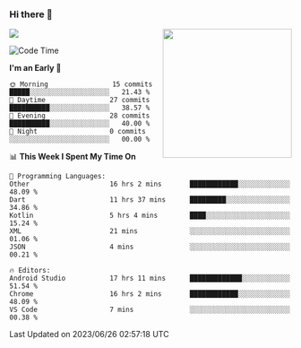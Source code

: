 ### Hi there 👋

![](https://metrics.lecoq.io/itaowu?template=classic&config.timezone=Asia%2FShanghai)
<img align='right' src="https://media.giphy.com/media/M9gbBd9nbDrOTu1Mqx/giphy.gif" width="230">

<!--START_SECTION:waka-->
![Code Time](http://img.shields.io/badge/Code%20Time-123%20hrs%2043%20mins-blue)

**I'm an Early 🐤** 

```text
🌞 Morning                15 commits          █████░░░░░░░░░░░░░░░░░░░░   21.43 % 
🌆 Daytime                27 commits          ██████████░░░░░░░░░░░░░░░   38.57 % 
🌃 Evening                28 commits          ██████████░░░░░░░░░░░░░░░   40.00 % 
🌙 Night                  0 commits           ░░░░░░░░░░░░░░░░░░░░░░░░░   00.00 % 
```


📊 **This Week I Spent My Time On** 

```text
💬 Programming Languages: 
Other                    16 hrs 2 mins       ████████████░░░░░░░░░░░░░   48.09 % 
Dart                     11 hrs 37 mins      █████████░░░░░░░░░░░░░░░░   34.86 % 
Kotlin                   5 hrs 4 mins        ████░░░░░░░░░░░░░░░░░░░░░   15.24 % 
XML                      21 mins             ░░░░░░░░░░░░░░░░░░░░░░░░░   01.06 % 
JSON                     4 mins              ░░░░░░░░░░░░░░░░░░░░░░░░░   00.21 % 

🔥 Editors: 
Android Studio           17 hrs 11 mins      █████████████░░░░░░░░░░░░   51.54 % 
Chrome                   16 hrs 2 mins       ████████████░░░░░░░░░░░░░   48.09 % 
VS Code                  7 mins              ░░░░░░░░░░░░░░░░░░░░░░░░░   00.38 % 
```


 Last Updated on 2023/06/26 02:57:18 UTC
<!--END_SECTION:waka-->

<!--
**itaowu/itaowu** is a ✨ _special_ ✨ repository because its `README.md` (this file) appears on your GitHub profile.

Here are some ideas to get you started:

- 🔭 I’m currently working on ...
- 🌱 I’m currently learning ...
- 👯 I’m looking to collaborate on ...
- 🤔 I’m looking for help with ...
- 💬 Ask me about ...
- 📫 How to reach me: ...
- 😄 Pronouns: ...
- ⚡ Fun fact: ...
-->
